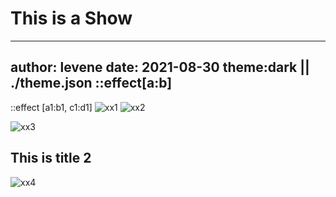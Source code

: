 # This is a Show
---
author: levene
date: 2021-08-30
theme:dark || ./theme.json
::effect[a:b]
---


::effect [a1:b1, c1:d1]
![xx1](http://www.xxx.png)
![xx2](http://www.xxx.png)


![xx3](http://www.xxx.png)

## This is title 2
![xx4](http://www.xxx.png)
